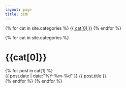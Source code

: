 ```yaml
---
layout: page
title: 分类
---
```

<div class="page-category">
{% for cat in site.categories %}
<a class="waves-effect" href="index.html#{{ cat[0] }}">{{ cat[0] }}</a>
{% endfor %}
</div>


{% for cat in site.categories %}
<h1 class="category-name" id="{{cat[0]}}" name="{{cat[0]}}">{{cat[0]}}</h1>
{% for post in cat[1] %}
<div class="article">
<span class="datetime">{{ post.date | date:"%Y-%m-%d" }} </span>
<a href="{{ post.url }}">{{ post.title }}</a>
</div>
{% endfor %}
{% endfor %}
